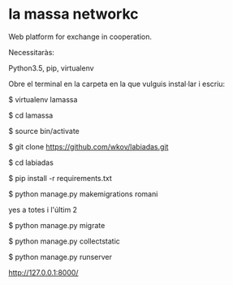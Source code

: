 # la massa networkc

Web platform for exchange in cooperation.

Necessitaràs: 

Python3.5, pip, virtualenv

Obre el terminal en la carpeta en la que vulguis instal·lar i escriu:

$ virtualenv lamassa

$ cd lamassa

$ source bin/activate

$ git clone https://github.com/wkov/labiadas.git

$ cd labiadas

$ pip install -r requirements.txt


$ python manage.py makemigrations romani

yes a totes i l'últim 2

$ python manage.py migrate

$ python manage.py collectstatic

$ python manage.py runserver

http://127.0.0.1:8000/
